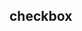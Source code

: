 ## checkbox

<!-- UTSCOMJSON.checkbox.description -->

<!-- UTSCOMJSON.checkbox.compatibility -->

<!-- UTSCOMJSON.checkbox.attribute -->

<!-- UTSCOMJSON.checkbox.event -->

<!-- UTSCOMJSON.checkbox.component_type -->

<!-- UTSCOMJSON.checkbox.children -->

<!-- UTSCOMJSON.checkbox.example -->

<!-- UTSCOMJSON.checkbox.reference -->

